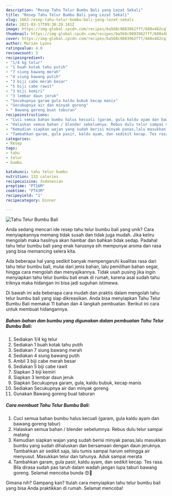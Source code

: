 ```yaml
---
description: "Resep Tahu Telur Bumbu Bali yang Lezat Sekali"
title: "Resep Tahu Telur Bumbu Bali yang Lezat Sekali"
slug: 1663-resep-tahu-telur-bumbu-bali-yang-lezat-sekali
date: 2021-03-17T09:30:29.181Z
image: https://img-global.cpcdn.com/recipes/ba568c9803962fff/680x482cq70/tahu-telur-bumbu-bali-foto-resep-utama.jpg
thumbnail: https://img-global.cpcdn.com/recipes/ba568c9803962fff/680x482cq70/tahu-telur-bumbu-bali-foto-resep-utama.jpg
cover: https://img-global.cpcdn.com/recipes/ba568c9803962fff/680x482cq70/tahu-telur-bumbu-bali-foto-resep-utama.jpg
author: Marian Lyons
ratingvalue: 4.8
reviewcount: 3
recipeingredient:
- "1/4 kg telur"
- "1 buah kotak tahu putih"
- "7 siung bawang merah"
- "4 siung bawang putih"
- "3 biji cabe merah besar"
- "5 biji cabe rawit"
- "3 biji kemiri"
- "3 lembar daun jeruk"
- "Secukupnya garam gula kaldu bubuk kecap manis"
- "Secukupnya air dan minyak goreng"
- " Bawang goreng buat taburan"
recipeinstructions:
- "Cuci semua bahan bumbu halus kecuali (garam, gula kaldu ayam dan bawang goreng tabur)"
- "Halaskan semua bahan / blender sebelumnya. Rebus dulu telur sampai matang"
- "Kemudian siapkan wajan yang sudah berisi minyak panas,lalu masukkan bumbu yang sudah dihaluskan dan bersamaan dengan daun jeruknya. Tambahkan air sedikit saja, lalu tumis sampai harum sehingga air menyusut. Masukkan telur dan tahunya. Aduk sampai merata"
- "Tambahkan garam, gula pasir, kaldu ayam, dan sedikit kecap. Tes rasa. Bila dirasa sudah pas taruh dalam wadah jangan lupa taburi bawang goreng. Selamat mencoba bunda 😍🙏"
categories:
- Resep
tags:
- tahu
- telur
- bumbu

katakunci: tahu telur bumbu 
nutrition: 133 calories
recipecuisine: Indonesian
preptime: "PT16M"
cooktime: "PT43M"
recipeyield: "1"
recipecategory: Dinner

---
```



![Tahu Telur Bumbu Bali](https://img-global.cpcdn.com/recipes/ba568c9803962fff/680x482cq70/tahu-telur-bumbu-bali-foto-resep-utama.jpg)

Anda sedang mencari ide resep tahu telur bumbu bali yang unik? Cara menyiapkannya memang tidak susah dan tidak juga mudah. Jika keliru mengolah maka hasilnya akan hambar dan bahkan tidak sedap. Padahal tahu telur bumbu bali yang enak harusnya sih mempunyai aroma dan rasa yang bisa memancing selera kita.

Ada beberapa hal yang sedikit banyak mempengaruhi kualitas rasa dari tahu telur bumbu bali, mulai dari jenis bahan, lalu pemilihan bahan segar, hingga cara mengolah dan menyajikannya. Tidak usah pusing jika ingin menyiapkan tahu telur bumbu bali enak di rumah, karena asal sudah tahu triknya maka hidangan ini bisa jadi suguhan istimewa.




Di bawah ini ada beberapa cara mudah dan praktis dalam mengolah tahu telur bumbu bali yang siap dikreasikan. Anda bisa menyiapkan Tahu Telur Bumbu Bali memakai 11 bahan dan 4 langkah pembuatan. Berikut ini cara untuk membuat hidangannya.

<!--inarticleads1-->

##### Bahan-bahan dan bumbu yang digunakan dalam pembuatan Tahu Telur Bumbu Bali:

1. Sediakan 1/4 kg telur
1. Sediakan 1 buah kotak tahu putih
1. Sediakan 7 siung bawang merah
1. Sediakan 4 siung bawang putih
1. Ambil 3 biji cabe merah besar
1. Sediakan 5 biji cabe rawit
1. Siapkan 3 biji kemiri
1. Siapkan 3 lembar daun jeruk
1. Siapkan Secukupnya garam, gula, kaldu bubuk, kecap manis
1. Sediakan Secukupnya air dan minyak goreng
1. Gunakan  Bawang goreng buat taburan




<!--inarticleads2-->

##### Cara membuat Tahu Telur Bumbu Bali:

1. Cuci semua bahan bumbu halus kecuali (garam, gula kaldu ayam dan bawang goreng tabur)
1. Halaskan semua bahan / blender sebelumnya. Rebus dulu telur sampai matang
1. Kemudian siapkan wajan yang sudah berisi minyak panas,lalu masukkan bumbu yang sudah dihaluskan dan bersamaan dengan daun jeruknya. Tambahkan air sedikit saja, lalu tumis sampai harum sehingga air menyusut. Masukkan telur dan tahunya. Aduk sampai merata
1. Tambahkan garam, gula pasir, kaldu ayam, dan sedikit kecap. Tes rasa. Bila dirasa sudah pas taruh dalam wadah jangan lupa taburi bawang goreng. Selamat mencoba bunda 😍🙏




Gimana nih? Gampang kan? Itulah cara menyiapkan tahu telur bumbu bali yang bisa Anda praktikkan di rumah. Selamat mencoba!
